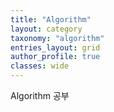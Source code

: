```yaml
---
title: "Algorithm"
layout: category
taxonomy: "algorithm"
entries_layout: grid
author_profile: true
classes: wide
---
```


Algorithm 공부